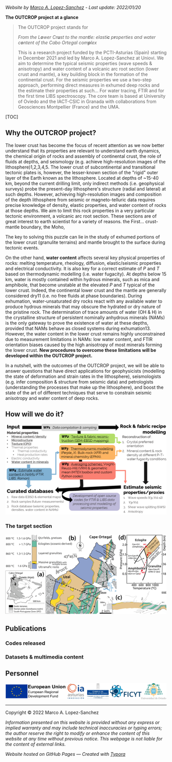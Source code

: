

_Website by [Marco A. Lopez-Sanchez](https://marcoalopez.github.io/) - Last update: 2022/01/20_

**The OUTCROP project at a glance**

> The OUTCROP project stands for
>
>_From the L**o**wer Cr**u**st to the man**t**le: elasti**c** p**r**operties and water c**o**ntent of the Cabo Ortegal com**p**lex_
>
>This is a research project funded by the PCTI-Asturias (Spain) starting in December 2021 and led by Marco A. Lopez-Sanchez at Uniovi. We aim to determine the typical seismic properties (wave speeds & anisotropy) and water content of a volcanic arc root section (lower crust and mantle), a key building block in the formation of the continental crust. For the seismic properties we use a two-step approach, performing direct measures in exhumed deep rocks and the estimate their properties at such... For water tracing, FTIR and for the first time LIBS spectroscopy. The core team is based at University of Oviedo and the IACT-CSIC in Granada with collaborations from Geosciences Montpellier (France) and the UMA.

[TOC]

## Why the OUTCROP project?

The lower crust has become the focus of recent attention as we now better understand that its properties are relevant to understand earth dynamics, the chemical origin of rocks and assembly of continental crust, the role of fluids at depths, and seismology (e.g. achieve high-resolution images of the lithosphere)1,2,3,4,5. The lower crust of subcontinental and transitional tectonic plates is, however, the lesser-known section of the "rigid" outer layer of the Earth known as the lithosphere. Located at depths of ~15-40 km, beyond the current drilling limit, only indirect methods (i.e. geophysical surveys) probe the present-day lithosphere's structure (radial and lateral) at such depths. However, achieving high-resolution images and composition of the depth lithosphere from seismic or magneto-telluric data requires precise knowledge of density, elastic properties, and water content of rocks at those depths. We aim to limit this rock properties in a very particular tectonic environment, a volcanic arc root section. These sections are  of great interest to earth scientist for a variety of reasons. the First... crust-mantle boundary, the Moho, 



The key to solving this puzzle can lie in the study of exhumed portions of the lower crust (granulite terrains) and mantle brought to the surface during tectonic events. 

On the other hand, **water content** affects several key physical properties of rocks: melting temperature, rheology, diffusion, elastic/seismic properties and electrical conductivity. It is also key for a correct estimate of *P* and *T* based on thermodynamic modelling (i.e. water fugacity). At depths below 15 km, water is mostly contained within hydrous minerals, such as mica and amphibole, that become unstable at the elevated *P* and *T* typical of the lower crust. Indeed, the continental lower crust and the mantle are generally considered dry11 (i.e. no free fluids at phase boundaries). During exhumation, water-unsaturated dry rocks react with any available water to produce hydrous minerals that may obscure the hydrated or dry nature of the pristine rock. The determination of trace amounts of water (OH & H) in the crystalline structure of persistent nominally anhydrous minerals (NAMs) is the only gateway to prove the existence of water at these depths, provided that NAMs behave as closed systems during exhumation13. However, the water content in the lower crust remains highly unconstrained due to measurement limitations in NAMs: low water content, and FTIR orientation biases caused by the high anisotropy of most minerals forming the lower crust. **New procedures to overcome these limitations will be developed within the OUTCROP project.**

In a nutshell, with the outcomes of the OUTCROP project, we will be able to answer questions that have direct applications for geophysicists (modelling the state of deformation and strain rates in the lithosphere), seismologists (e.g. infer composition & structure from seismic data) and petrologists (understanding the processes that make up the lithosphere), and boost the state of the art of different techniques that serve to constrain seismic anisotropy and water content of deep rocks.

## How will we do it?





![](figures/synoptic_board.png)



### The target section



![](figures/figure_1.png)



## Publications



### Codes released

### Datasets & multimedia content



## Personnel





![](https://raw.githubusercontent.com/marcoalopez/OUTCROPproject/main/figures/logos_web.jpg)

---

Copyright © 2022 Marco A. Lopez-Sanchez  

_Information presented on this website is provided without any express or implied warranty and may include technical inaccuracies or typing errors; the author reserve the right to modify or enhance the content of this website at any time without previous notice. This webpage is not liable for the content of external links._  

_Website hosted on GitHub Pages — Created with [Typora](https://typora.io/)_  